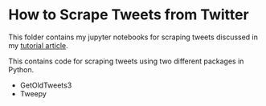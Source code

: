 # How to Scrape Tweets from Twitter
This folder contains my jupyter notebooks for scraping tweets discussed in my [tutorial article](https://towardsdatascience.com/how-to-scrape-tweets-from-twitter-59287e20f0f1 "written article").

This contains code for scraping tweets using two different packages in Python.
* GetOldTweets3
* Tweepy

